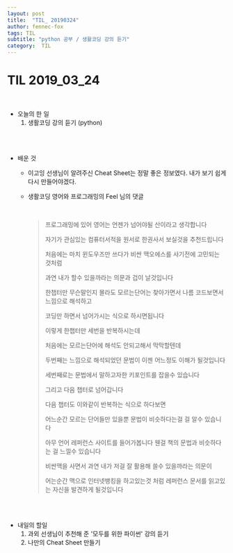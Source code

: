```yaml
---
layout: post
title:  "TIL_ 20190324"
author: fennec-fox
tags: TIL
subtitle: "python 공부 / 생활코딩 강의 듣기"
category:  TIL
---
```








# TIL 2019_03_24

<br>

- 오늘의 한 일
  1. 생활코딩 강의 듣기 (python)

<br>

<br>

- 배운 것 

  - 이고잉 선생님이 알려주신 Cheat Sheet는 정말 좋은 정보였다. 내가 보기 쉽게 다시 만들어야겠다. 

  - 생활코딩 영어와 프로그래밍의 Feel 님의 댓글

    <br>

    > 프로그래밍에 있어 영어는 언젠가 넘어야될 산이라고 생각합니다 
    >
    > 자기가 관심있는 컴퓨터서적을 원서로 한권사서 보실것을 추천드립니다 
    >
    > 처음에는 마치 윈도우즈만 쓰다가 비싼 맥오에스를 사기전에 고민되는 것처럼 
    >
    > 과연 내가 할수 있을까라는 의문과 겁이 날것입니다 
    >
    > 한챕터만 무슨말인지 몰라도 모르는단어는 찾아가면서 나름 코드보면서 느낌으로 해석하고 
    >
    > 코딩만 하면서 넘어가시는 식으로 하시면됩니다 
    >
    > 이렇게 한챕터만 세번을 반복하시는데 
    >
    > 처음에는 모르는단어에 해석도 안되고해서 막막할텐데 
    >
    > 두번째는 느낌으로 해석되었던 문법이 이젠 어느정도 이해가 될것입니다 
    >
    > 세번째로는 문법에서 말하고자한 키포인트를 잡을수 있습니다 
    >
    > 그리고 다음 챕터로 넘어갑니다 
    >
    > 다음 챕터도 이와같이 반복하는 식으로 하다보면 
    >
    > 어느순간 모르는 단어들만 있을뿐 문법이 비슷하다는걸 걸 알수 있습니다
    >
    >  아무 언어 레퍼런스 사이트를 들어가봅니다 웬걸 책의 문법과 비슷하다는 걸 느낄수 있습니다 
    >
    > 비싼맥을 사면서 과연 내가 저걸 잘 활용해 쓸수 있을까라는 의문이 
    >
    > 어는순간 맥으로 인터넷뱅킹을 하고있는것 처럼 레퍼런스 문서를 읽고있는 자신을 발견하게 될것입니다

<br>

<br>

- 내일의 할일
  1. 과외 선생님이 추천해 준 '모두를 위한 파이썬' 강의 듣기
  2. 나만의 Cheat Sheet 만들기